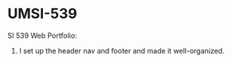 # UMSI-539

SI 539 Web Portfolio:
1. I set up the header nav and footer and made it well-organized.
